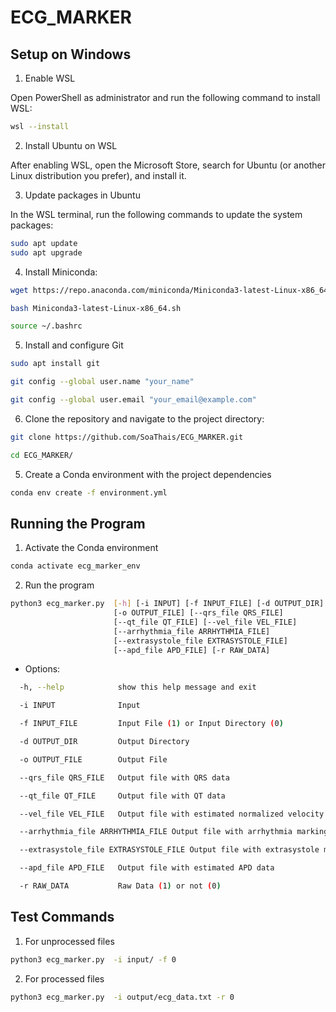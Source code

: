 # ECG_MARKER

## Setup on Windows

1. Enable WSL

Open PowerShell as administrator and run the following command to install WSL:

```bash
wsl --install
```

2. Install Ubuntu on WSL

After enabling WSL, open the Microsoft Store, search for Ubuntu (or another Linux distribution you prefer), and install it.

3. Update packages in Ubuntu

In the WSL terminal, run the following commands to update the system packages:

```bash
sudo apt update
sudo apt upgrade
```

4. Install Miniconda: 
    
```bash
wget https://repo.anaconda.com/miniconda/Miniconda3-latest-Linux-x86_64.sh
```

```bash
bash Miniconda3-latest-Linux-x86_64.sh
```

```bash
source ~/.bashrc
```

5. Install and configure Git

```bash
sudo apt install git
```

```bash
git config --global user.name "your_name"
```

```bash
git config --global user.email "your_email@example.com"
```

6. Clone the repository and navigate to the project directory:

```bash
git clone https://github.com/SoaThais/ECG_MARKER.git
```

```bash
cd ECG_MARKER/
```

5. Create a Conda environment with the project dependencies

```bash
conda env create -f environment.yml
```

## Running the Program

1. Activate the Conda environment

```bash
conda activate ecg_marker_env
```

2. Run the program

```bash
python3 ecg_marker.py  [-h] [-i INPUT] [-f INPUT_FILE] [-d OUTPUT_DIR]
                       [-o OUTPUT_FILE] [--qrs_file QRS_FILE]
                       [--qt_file QT_FILE] [--vel_file VEL_FILE]
                       [--arrhythmia_file ARRHYTHMIA_FILE]
                       [--extrasystole_file EXTRASYSTOLE_FILE]
                       [--apd_file APD_FILE] [-r RAW_DATA]
```

* Options:

```bash
  -h, --help            show this help message and exit

  -i INPUT              Input

  -f INPUT_FILE         Input File (1) or Input Directory (0)

  -d OUTPUT_DIR         Output Directory

  -o OUTPUT_FILE        Output File

  --qrs_file QRS_FILE   Output file with QRS data

  --qt_file QT_FILE     Output file with QT data

  --vel_file VEL_FILE   Output file with estimated normalized velocity data

  --arrhythmia_file ARRHYTHMIA_FILE Output file with arrhythmia marking

  --extrasystole_file EXTRASYSTOLE_FILE Output file with extrasystole marking

  --apd_file APD_FILE   Output file with estimated APD data

  -r RAW_DATA           Raw Data (1) or not (0)
```

## Test Commands

1. For unprocessed files

```bash
python3 ecg_marker.py  -i input/ -f 0 
```

2. For processed files 

```bash
python3 ecg_marker.py  -i output/ecg_data.txt -r 0 
```